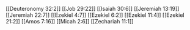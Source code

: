 [[Deuteronomy 32:2]]
[[Job 29:22]]
[[Isaiah 30:6]]
[[Jeremiah 13:19]]
[[Jeremiah 22:7]]
[[Ezekiel 4:7]]
[[Ezekiel 6:2]]
[[Ezekiel 11:4]]
[[Ezekiel 21:2]]
[[Amos 7:16]]
[[Micah 2:6]]
[[Zechariah 11:1]]
